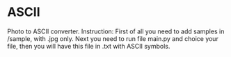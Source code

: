 # ASCII
Photo to ASCII converter. Instruction:
First of all you need to add samples in /sample, with .jpg only.
Next you need to run file main.py and choice your file, then you will have this file in .txt with ASCII symbols.
